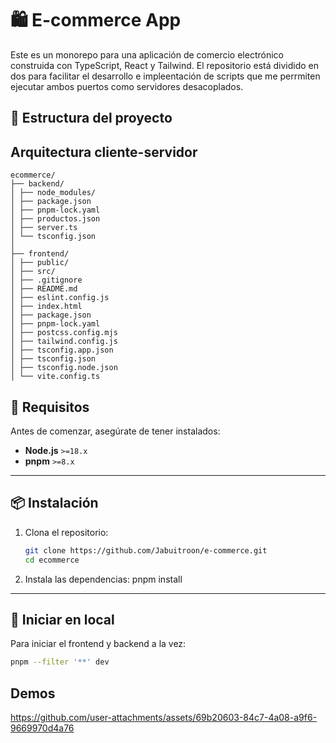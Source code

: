 # 🛍️ E-commerce App

Este es un monorepo para una aplicación de comercio electrónico construida con TypeScript, React y Tailwind. El repositorio está dividido en dos para facilitar el desarrollo e impleentación de scripts que me perrmiten ejecutar ambos puertos como servidores desacoplados.

## 🧱 Estructura del proyecto

## Arquitectura cliente-servidor

```plaintext
ecommerce/
├── backend/
│ ├── node_modules/
│ ├── package.json
│ ├── pnpm-lock.yaml
│ ├── productos.json
│ ├── server.ts
│ └── tsconfig.json
│
├── frontend/
│ ├── public/
│ ├── src/
│ ├── .gitignore
│ ├── README.md
│ ├── eslint.config.js
│ ├── index.html
│ ├── package.json
│ ├── pnpm-lock.yaml
│ ├── postcss.config.mjs
│ ├── tailwind.config.js
│ ├── tsconfig.app.json
│ ├── tsconfig.json
│ ├── tsconfig.node.json
│ └── vite.config.ts
```

## 🚀 Requisitos

Antes de comenzar, asegúrate de tener instalados:

- **Node.js** `>=18.x`
- **pnpm** `>=8.x`

---

## 📦 Instalación

1. Clona el repositorio:

   ```bash
   git clone https://github.com/Jabuitroon/e-commerce.git
   cd ecommerce
   
2. Instala las dependencias:
pnpm install

---

## 🚀 Iniciar en local
Para iniciar el frontend y backend a la vez:

   ```bash
   pnpm --filter '**' dev
   ```

## Demos
https://github.com/user-attachments/assets/69b20603-84c7-4a08-a9f6-9669970d4a76



